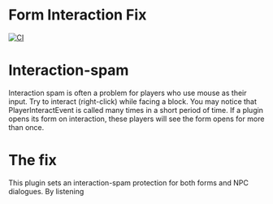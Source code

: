 # Form Interaction Fix
[![CI](https://github.com/Endermanbugzjfc/FormInteractionFix/actions/workflows/main.yml/badge.svg)](https://github.com/Endermanbugzjfc/FormInteractionFix/actions/workflows/main.yml)
# Interaction-spam
Interaction spam is often a problem for players who use mouse as their input.
Try to interact (right-click) while facing a block.
You may notice that PlayerInteractEvent is called many times in a short period of time.
If a plugin opens its form on interaction, these players will see the form opens for more than once.

# The fix
This plugin sets an interaction-spam protection for both forms and NPC dialogues.
By listening 
